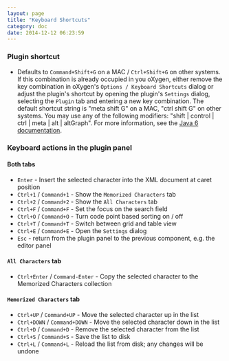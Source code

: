 ```yaml
---
layout: page
title: "Keyboard Shortcuts"
category: doc
date: 2014-12-12 06:23:59
---
```


### Plugin shortcut

- Defaults to `Command+Shift+G` on a MAC / `Ctrl+Shift+G` on other systems. If this combination is already 
occupied in you oXygen, either remove the key combination in oXygen's `Options / Keyboard Shortcuts` dialog or 
adjust the plugin's shortcut by opening the plugin's `Settings` dialog, selecting the `Plugin` tab and entering a 
new key combination.
The default shortcut string is "meta shift G" on a MAC, "ctrl shift G" on other systems. You may use any of
 the following modifiers: "shift | control | ctrl | meta | alt | altGraph". For more information, 
 see the [Java 6 documentation](http://docs.oracle.com/javase/6/docs/api/javax/swing/KeyStroke.html#getKeyStroke%28java.lang.String%29).

### Keyboard actions in the plugin panel

#### Both tabs

- `Enter` - Insert the selected character into the XML document at caret position
- `Ctrl+1` / `Command+1` - Show the `Memorized Characters` tab
- `Ctrl+2` / `Command+2` - Show the `All Characters` tab
- `Ctrl+F` / `Command+F` - Set the focus on the search field
- `Ctrl+O` / `Command+O` - Turn code point based sorting on / off
- `Ctrl+T` / `Command+T` - Switch between grid and table view
- `Ctrl+E` / `Command+E` - Open the `Settings` dialog
- `Esc` - return from the plugin panel to the previous component, e.g. the editor panel

#### `All Characters` tab 

- `Ctrl+Enter` / `Command-Enter` - Copy the selected character to the Memorized Characters collection

#### `Memorized Characters` tab

- `Ctrl+UP` / `Command+UP` - Move the selected character up in the list
- `Ctrl+DOWN` / `Command+DOWN` - Move the selected character down in the list
- `Ctrl+D` / `Command+D` - Remove the selected character from the list
- `Ctrl+S` / `Command+S` - Save the list to disk
- `Ctrl+L` / `Command+L` - Reload the list from disk; any changes will be undone
